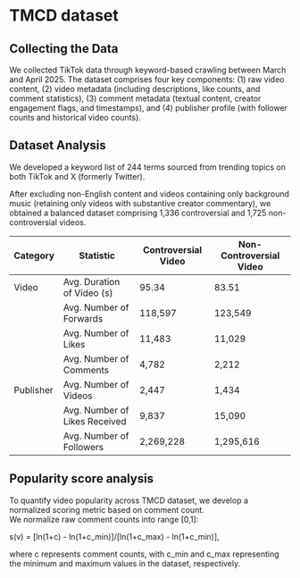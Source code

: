 # TMCD dataset

## Collecting the Data

We collected TikTok data through keyword-based crawling between March and April 2025. The dataset comprises four key components: 
(1) raw video content, 
(2) video metadata (including descriptions, like counts, and comment statistics),
(3) comment metadata (textual content, creator engagement flags, and timestamps), 
and (4) publisher profile (with follower counts and historical video counts).

## Dataset Analysis
We developed a keyword list of 244 terms sourced from trending topics on both TikTok and X (formerly Twitter). 

After excluding non-English content and videos containing only background music (retaining only videos with substantive creator commentary), 
we obtained a balanced dataset comprising 1,336 controversial and 1,725 non-controversial videos. 

| Category      | Statistic                     | Controversial Video  | Non-Controversial Video  |
|---------------|-------------------------------|----------------------|--------------------------|
| Video         | Avg. Duration of Video (s)    | 95.34                | 83.51                    |
|               | Avg. Number of Forwards       | 118,597              | 123,549                  |
|               | Avg. Number of Likes          | 11,483               | 11,029                   |
|               | Avg. Number of Comments       | 4,782                | 2,212                    |
| Publisher     | Avg. Number of Videos         | 2,447                | 1,434                    |
|               | Avg. Number of Likes Received | 9,837                | 15,090                   |
|               | Avg. Number of Followers      | 2,269,228            | 1,295,616                |

## Popularity score analysis
To quantify video popularity across TMCD dataset, we develop a normalized scoring metric based on comment count.  
We normalize raw comment counts into range [0,1]:

s(v) = [ln(1+c) - ln(1+c_min)]/[ln(1+c_max) - ln(1+c_min)],

where c represents comment counts, with c_min and c_max representing the minimum and maximum values in the dataset, respectively.

